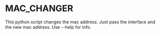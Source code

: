 # MAC_CHANGER

This python script changes the mac address. Just pass the interface and the new mac address.
Use --help for info.
